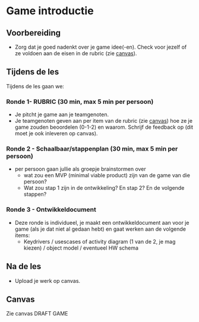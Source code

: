 # Game introductie

## Voorbereiding

- Zorg dat je goed nadenkt over je game idee(-en). Check voor jezelf of ze voldoen aan de eisen in de rubric (zie [canvas](https://canvas.hu.nl/courses/50166/assignments/366453)). 

## Tijdens de les

Tijdens de les gaan we:
### Ronde 1- RUBRIC (30 min, max 5 min per persoon) 
- Je pitcht je game aan je teamgenoten. 
- Je teamgenoten geven aan per item van de rubric (zie [canvas](https://canvas.hu.nl/courses/50166/assignments/366453)) hoe ze je game zouden beoordelen (0-1-2) en waarom. Schrijf de feedback op (dit moet je ook inleveren op canvas). 

### Ronde 2 - Schaalbaar/stappenplan (30 min, max 5 min per persoon)
- per persoon gaan jullie als groepje brainstormen over
  - wat zou een MVP (minimal viable product) zijn van de game van die persoon?
  - Wat zou stap 1 zijn in de ontwikkeling? En stap 2? En de volgende stappen?

### Ronde 3 - Ontwikkeldocument
- Deze ronde is individueel, je maakt een ontwikkeldocument aan voor je game (als je dat niet al gedaan hebt) en gaat werken aan de volgende items:
  - Keydrivers / usescases of activity diagram (1 van de 2, je mag kiezen) / object model / eventueel HW schema

## Na de les

- Upload je werk op canvas. 

## Canvas
Zie canvas DRAFT GAME
